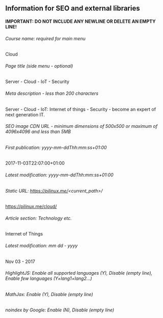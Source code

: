 ## Information for SEO and external libraries

#### IMPORTANT: DO NOT INCLUDE ANY NEWLINE OR DELETE AN EMPTY LINE!

###### Course name: required for main menu
Cloud

###### Page title (side menu - optional)
Server - Cloud - IoT - Security

###### Meta description - less than 200 characters
Server - Cloud - IoT: Internet of things - Security - become an expert of next generation IT.

###### SEO image CDN URL - minimum dimensions of 500x500 or maximum of 4096x4096 and less than 5MB


###### First publication: yyyy-mm-ddThh:mm:ss+01:00
2017-11-03T22:07:00+01:00

###### Latest modification: yyyy-mm-ddThh:mm:ss+01:00


###### Static URL: https://pilinux.me/<current_path>/
https://pilinux.me/cloud/

###### Article section: Technology etc.
Internet of Things

###### Latest modification: mm dd - yyyy
Nov 03 - 2017

###### HighlightJS: Enable all supported languages (Y), Disable (empty line), Enable few languages (Y+lang1+lang2...)


###### MathJax: Enable (Y), Disable (empty line)


###### noindex by Google: Enable (N), Disable (empty line)
